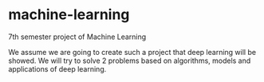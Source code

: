 # machine-learning
7th semester project of Machine Learning

We assume we are going to create such a project that deep learning will be showed. We will try to solve 2 problems based on algorithms, models and applications of deep learning.
